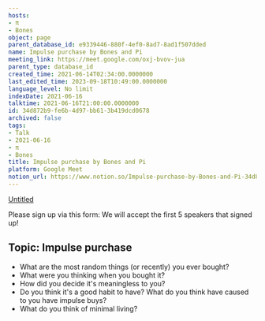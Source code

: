 ```yaml
---
hosts:
- π
- Bones
object: page
parent_database_id: e9339446-880f-4ef0-8ad7-8ad1f507dded
name: Impulse purchase by Bones and Pi
meeting_link: https://meet.google.com/oxj-bvov-jua
parent_type: database_id
created_time: 2021-06-14T02:34:00.0000000
last_edited_time: 2023-09-18T10:49:00.0000000
language_level: No limit
indexDate: 2021-06-16
talktime: 2021-06-16T21:00:00.0000000
id: 34d872b9-fe6b-4d97-bb61-3b419dcd0678
archived: false
tags:
- Talk
- 2021-06-16
- π
- Bones
title: Impulse purchase by Bones and Pi
platform: Google Meet
notion_url: https://www.notion.so/Impulse-purchase-by-Bones-and-Pi-34d872b9fe6b4d97bb613b419dcd0678
---
```


[Untitled](https://www.notion.so/cd877e06ad7149f69157f2c71bad5cca)   

Please sign up via this form:
We will accept the first  5 speakers  that signed up! 


## Topic: Impulse purchase

   - What are the most random things (or recently) you ever bought?
   - What were you thinking when you bought it?
   - How did you decide it's meaningless to you?
   - Do you think it's a good habit to have? What do you think have caused to you have impulse buys?
   - What do you think of minimal living?




